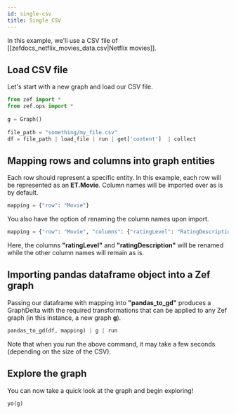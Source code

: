 ```yaml
---
id: single-csv
title: Single CSV
---
```


  
  
In this example, we'll use a CSV file of [[zefdocs_netflix_movies_data.csv|Netflix movies]].  
  
## Load CSV file  
  
Let's start with a new graph and load our CSV file.  
  
```python  
from zef import *  
from zef.ops import *  
  
g = Graph()  
  
file_path = "something/my_file.csv"                                     # this is where your CSV file is located  
df = file_path | load_file | run | get['content']  | collect            # the loaded file is now a pandas dataframe object  
```  
  
## Mapping rows and columns into graph entities  
  
Each row should represent a specific entity. In this example, each row will be represented as an **ET.Movie**. Column names will be imported over as is by default.  
  
```python  
mapping = {"row": "Movie"}  
```  
  
You also have the option of renaming the column names upon import.  
  
```python  
mapping = {"row": "Movie", "columns": {"ratingLevel": "RatingDescription", "ratingDescription": "RatingScore"}}  
```  
  
Here, the columns **"ratingLevel"** and **"ratingDescription"** will be renamed while the other column names will remain as is.  
  
## Importing pandas dataframe object into a Zef graph  
  
Passing our dataframe with mapping into **"pandas_to_gd"** produces a GraphDelta with the required transformations that can be applied to any Zef graph (in this instance, a new graph **g**).  
  
```python  
pandas_to_gd(df, mapping) | g | run  
```  
  
Note that when you run the above command, it may take a few seconds (depending on the size of the CSV).  
  
  
## Explore the graph  
  
You can now take a quick look at the graph and begin exploring!  
  
```python  
yo(g)  
```  
